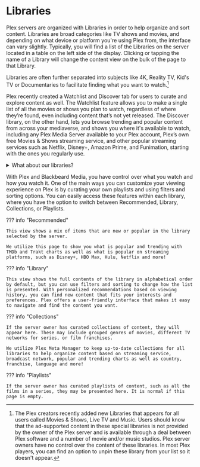 # Libraries

Plex servers are organized with Libraries in order to help organize and sort content. Libraries are broad categories like TV shows and movies, and depending on what device or platform you're using Plex from, the interface can vary slightly. Typically, you will find a list of the Libraries on the server located in a table on the left side of the display. Clicking or tapping the name of a Library will change the content view on the bulk of the page to that Library.

Libraries are often further separated into subjects like 4K, Reality TV, Kid's TV or Documentaries to facilitate finding what you want to watch.[^1]

Plex recently created a Watchlist and Discover tab for users to curate and explore content as well. The Watchlist feature allows you to make a single list of all the movies or shows you plan to watch, regardless of where they’re found, even including content that’s not yet released. The Discover library, on the other hand, lets you browse trending and popular content from across your mediaverse, and shows you where it's available to watch, including any Plex Media Server available to your Plex account, Plex’s own free Movies & Shows streaming service, and other popular streaming services such as Netflix, Disney+, Amazon Prime, and Funimation, starting with the ones you regularly use.

 <details>
  <summary>What about our libraries?</summary>
  <br />
Our libraries are divided into multiple collections, which are split to help organize content and make it easier for you to discover and decide what you want to watch. Currently, we have 10 libraries, each offering a unique collection of content:<br />
<ul>
 <li><strong>Movies:</strong> This library includes a broad selection of popular movies across different genres and eras.</li>
 <li><strong>Movies - Anime:</strong> For fans of anime, this library features a vast collection of animated movies and TV shows.</li>
 <li><strong>Movies - Foreign:</strong> Discover movies from around the world with this library, which includes foreign-language films with English subtitles.</li>
 <li><strong>Movies - 4K:</strong> Get the ultimate viewing experience with this library of 4K movies, featuring stunning resolution and detail.</li>
 <li><strong>Movies - 4K DV:</strong> This library offers 4K movies with Dolby Vision, providing an even more immersive viewing experience.</li>
 <li><strong>TV:</strong> Find your favorite TV shows and binge-watch them with this library, which includes both classic and current TV series.</li>
 <li><strong>TV - Anime:</strong> Anime lovers will find a huge selection of animated TV shows in this library.</li>
 <li><strong>TV - 4K:</strong> Watch TV shows in stunning 4K resolution with this library, which includes popular series from different networks.</li>
 <li><strong>TV - 4K DV:</strong> Get an even more immersive viewing experience with this library of TV shows in 4K with Dolby Vision.</li>
 <li><strong>MasterClass:</strong> Learn new skills from the world's top experts with this library of educational videos.</li>
<br />
  We will soon be expanding our collection of libraries to include Movies - Concerts, Movies - Documentary, Movies - Sports, Movies - Stand-Up, TV - Documentary, TV - Family, and TV - Reality. Stay tuned for even more content to explore!
  </details>

With Plex and Blackbeard Media, you have control over what you watch and how you watch it. One of the main ways you can customize your viewing experience on Plex is by curating your own playlists and using filters and sorting options. You can easily access these features within each library, where you have the option to switch between Recommended, Library, Collections, or Playlists.

??? info "Recommended"

    This view shows a mix of items that are new or popular in the library selected by the server.
    
    We utilize this page to show you what is popular and trending with TMDb and Trakt charts as well as what is popular on streaming platforms, such as Disney+, HBO Max, Hulu, Netflix and more!

??? info "Library"

    This view shows the full contents of the library in alphabetical order by default, but you can use filters and sorting to change how the list is presented. With personalized recommendations based on viewing history, you can find new content that fits your interests and preferences. Plex offers a user-friendly interface that makes it easy to navigate and find the content you want.

??? info "Collections"

    If the server owner has curated collections of content, they will appear here. These may include grouped genres of movies, different TV networks for series, or film franchises.
    
    We utilize Plex Meta Manager to keep up-to-date collections for all libraries to help organize content based on streaming service, broadcast network, popular and trending charts as well as country, franchise, language and more!

??? info "Playlists"

    If the server owner has curated playlists of content, such as all the films in a series, they may be presented here. It is normal if this page is empty.

 
[^1]: The Plex creators recently added new Libraries that appears for all users called Movies & Shows, Live TV and Music. Users should know that the ad-supported content in these special libraries is not provided by the owner of the Plex server and is available through a deal between Plex software and a number of movie and/or music studios. Plex server owners have no control over the content of these libraries. In most Plex players, you can find an option to unpin these library from your list so it doesn't appear.
